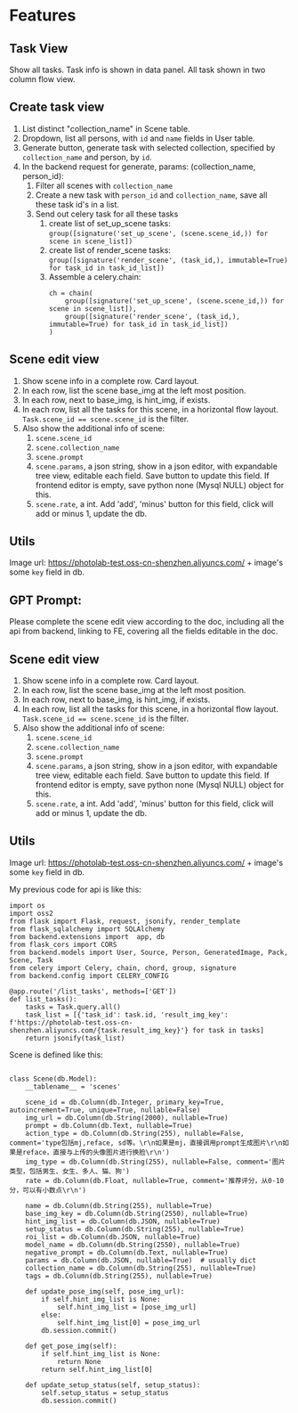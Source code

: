 # Features
## Task View
Show all tasks. Task info is shown in data panel. All task shown in two column flow view.

## Create task view
1. List distinct "collection_name" in Scene table.
1. Dropdown, list all persons, with `id` and `name` fields in User table.
1. Generate button, generate task with selected collection, specified by `collection_name` and person, by `id`.
1. In the backend request for generate, params: (collection_name, person_id): 
    1. Filter all scenes with `collection_name`
    1. Create a new task with `person_id` and `collection_name`, save all these task id's in a list.
    1. Send out celery task for all these tasks
        1. create list of set_up_scene tasks: 
            `group([signature('set_up_scene', (scene.scene_id,)) for scene in scene_list])`
        2. create list of render_scene tasks:
            `group([signature('render_scene', (task_id,), immutable=True) for task_id in task_id_list])`
        3. Assemble a celery.chain:
            ```
            ch = chain(
                group([signature('set_up_scene', (scene.scene_id,)) for scene in scene_list]),
                group([signature('render_scene', (task_id,), immutable=True) for task_id in task_id_list])
            )
            ```

## Scene edit view
1. Show scene info in a complete row. Card layout.
1. In each row, list the scene base_img at the left most position.
1. In each row, next to base_img, is hint_img, if exists.
1. In each row, list all the tasks for this scene, in a horizontal flow layout. `Task.scene_id == scene.scene_id` is the filter.
1. Also show the additional info of scene:
    1. `scene.scene_id`
    1. `scene.collection_name`
    1. `scene.prompt`
    1. `scene.params`, a json string, show in a json editor, with expandable tree view, editable each field. Save button to update this field. If frontend editor is empty, save python none (Mysql NULL) object for this.
    1. `scene.rate`, a int. Add 'add', 'minus' button for this field, click will add or minus 1, update the db.


## Utils
Image url: https://photolab-test.oss-cn-shenzhen.aliyuncs.com/ + image's some `key` field in db.









## GPT Prompt:
Please complete the scene edit view according to the doc, including all the api from backend, linking to FE, covering all the fields editable in the doc.

## Scene edit view
1. Show scene info in a complete row. Card layout.
1. In each row, list the scene base_img at the left most position.
1. In each row, next to base_img, is hint_img, if exists.
1. In each row, list all the tasks for this scene, in a horizontal flow layout. `Task.scene_id == scene.scene_id` is the filter.
1. Also show the additional info of scene:
    1. `scene.scene_id`
    1. `scene.collection_name`
    1. `scene.prompt`
    1. `scene.params`, a json string, show in a json editor, with expandable tree view, editable each field. Save button to update this field. If frontend editor is empty, save python none (Mysql NULL) object for this.
    1. `scene.rate`, a int. Add 'add', 'minus' button for this field, click will add or minus 1, update the db.


## Utils
Image url: https://photolab-test.oss-cn-shenzhen.aliyuncs.com/ + image's some `key` field in db.

My previous code for api is like this:

```
import os
import oss2
from flask import Flask, request, jsonify, render_template
from flask_sqlalchemy import SQLAlchemy
from backend.extensions import  app, db
from flask_cors import CORS
from backend.models import User, Source, Person, GeneratedImage, Pack, Scene, Task
from celery import Celery, chain, chord, group, signature
from backend.config import CELERY_CONFIG

@app.route('/list_tasks', methods=['GET'])
def list_tasks():
    tasks = Task.query.all()
    task_list = [{'task_id': task.id, 'result_img_key': f'https://photolab-test.oss-cn-shenzhen.aliyuncs.com/{task.result_img_key}'} for task in tasks]
    return jsonify(task_list)
```

Scene is defined like this:
```

class Scene(db.Model):
    __tablename__ = 'scenes'

    scene_id = db.Column(db.Integer, primary_key=True, autoincrement=True, unique=True, nullable=False)
    img_url = db.Column(db.String(2000), nullable=True)
    prompt = db.Column(db.Text, nullable=True)
    action_type = db.Column(db.String(255), nullable=False, comment='type包括mj,reface, sd等。\r\n如果是mj，直接调用prompt生成图片\r\n如果是reface，直接与上传的头像图片进行换脸\r\n')
    img_type = db.Column(db.String(255), nullable=False, comment='图片类型，包括男生、女生、多人、猫、狗')
    rate = db.Column(db.Float, nullable=True, comment='推荐评分，从0-10分，可以有小数点\r\n')
    
    name = db.Column(db.String(255), nullable=True)
    base_img_key = db.Column(db.String(2550), nullable=True)
    hint_img_list = db.Column(db.JSON, nullable=True)
    setup_status = db.Column(db.String(255), nullable=True)
    roi_list = db.Column(db.JSON, nullable=True)
    model_name = db.Column(db.String(2550), nullable=True)
    negative_prompt = db.Column(db.Text, nullable=True)
    params = db.Column(db.JSON, nullable=True)  # usually dict
    collection_name = db.Column(db.String(255), nullable=True)
    tags = db.Column(db.String(255), nullable=True)
    
    def update_pose_img(self, pose_img_url):
        if self.hint_img_list is None:
            self.hint_img_list = [pose_img_url]
        else:
            self.hint_img_list[0] = pose_img_url
        db.session.commit()

    def get_pose_img(self):
        if self.hint_img_list is None:
            return None
        return self.hint_img_list[0]
    
    def update_setup_status(self, setup_status):
        self.setup_status = setup_status
        db.session.commit()
```